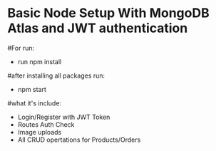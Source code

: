 # Basic Node Setup With MongoDB Atlas and JWT authentication

#For run:
* run npm install

#after installing all packages run:
* npm start

#what it's include:

* Login/Register with JWT Token
* Routes Auth Check
* Image uploads
* All CRUD opertations for Products/Orders



